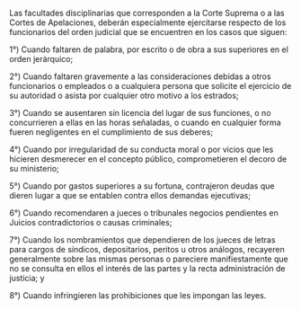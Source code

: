 Las facultades disciplinarias que corresponden a la Corte Suprema o a las Cortes de Apelaciones, deberán especialmente ejercitarse respecto de los funcionarios del orden judicial que se encuentren en los casos que siguen:

1°) Cuando faltaren de palabra, por escrito o de obra a sus superiores en el orden jerárquico;

2°) Cuando faltaren gravemente a las consideraciones debidas a otros funcionarios o empleados o a cualquiera persona que solicite el ejercicio de su autoridad o asista por cualquier otro motivo a los estrados;

3°) Cuando se ausentaren sin licencia del lugar de sus funciones, o no concurrieren a ellas en las horas señaladas, o cuando en cualquier forma fueren negligentes en el cumplimiento de sus deberes;

4°) Cuando por irregularidad de su conducta moral o por vicios que les hicieren desmerecer en el concepto público, comprometieren el decoro de su ministerio;

5°) Cuando por gastos superiores a su fortuna, contrajeron deudas que dieren lugar a que se entablen contra ellos demandas ejecutivas;

6°) Cuando recomendaren a jueces o tribunales negocios pendientes en Juicios contradictorios o causas criminales;

7°) Cuando los nombramientos que dependieren de los jueces de letras para cargos de síndicos, depositarios, peritos u otros análogos, recayeren generalmente sobre las mismas personas o pareciere manifiestamente que no se consulta en ellos el interés de las partes y la recta administración de justicia; y

8°) Cuando infringieren las prohibiciones que les impongan las leyes.
